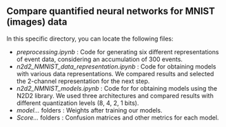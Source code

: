 ## Compare quantified neural networks for MNIST (images) data


In this specific directory, you can locate the following files:
* *preprocessing.ipynb* : Code for generating six different representations of event data, considering an accumulation of 300 events.
* *n2d2_NMNIST_data_representation.ipynb* : Code for obtaining models with various data representations. We compared results and selected the 2-channel representation for the next step.
* *n2d2_NMNIST_models.ipynb* : Code for for obtaining models using the N2D2 library. We used three architectures and compared results with different quantization levels (8, 4, 2, 1 bits).
* *model...* folders : Weights after training our models.
* *Score...* folders : Confusion matrices and other metrics for each model.
